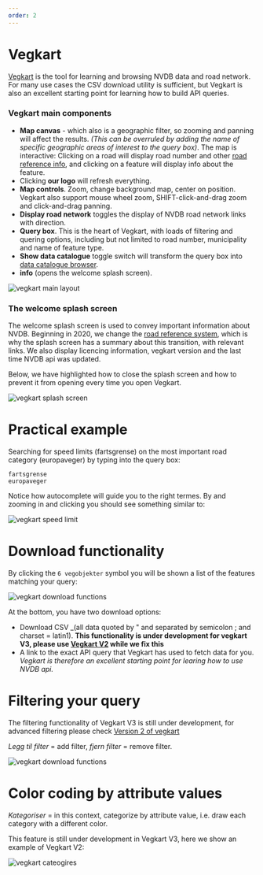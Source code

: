 ```yaml
---
order: 2
---
```

# Vegkart 

[Vegkart](https://www.vegvesen.no/nvdb/vegkart/v3) is the tool for learning and browsing NVDB data and road network. For many  use cases the CSV download utility is sufficient, but Vegkart is also an excellent starting point for learning how to build API queries. 

### Vegkart main components 

  * **Map canvas** - which also is a geographic filter, so zooming and panning will affect the results. _(This can be overruled by adding the name of specific geographic areas of interest to the query box)_. The map is interactive: Clicking on a road will display road number and other [road reference info](./konsept4_roadreference.md), and clicking on a feature will display info about the feature. 
  * Clicking **our logo** will refresh everything. 
  * **Map controls**. Zoom, change background map, center on position. Vegkart also support mouse wheel zoom, SHIFT-click-and-drag zoom and click-and-drag panning.  
  * **Display road network** toggles the display of NVDB road network links with direction. 
  *  **Query box**. This is the heart of Vegkart, with loads of filtering and quering options, including but not limited to road number, municipality and name of feature type. 
  * **Show data catalogue** toggle switch will transform the query box into [data catalogue browser](./konsept2_datakatalog.md).  
  * **info** (opens the welcome splash screen). 
 
![vegkart main layout](./pics/vegkart_main.png)

### The welcome splash screen 

The welcome splash screen is used to convey important information about NVDB. Beginning in 2020, we change the [road reference system](./konsept4_roadreference.md), which is why the splash screen has a summary about this transition, with relevant links. We also display licencing information, vegkart version and the last time NVDB api was updated. 

Below, we have highlighted how to close the splash screen and how to prevent it from opening every time you open Vegkart. 

![vegkart splash screen](./pics/vegkart_splash.png)

# Practical example

Searching for speed limits (fartsgrense) on the most important road category (europaveger) by typing into the query box: 
```
fartsgrense
europaveger
```  
Notice how autocomplete will guide you to the right termes. By and zooming in and clicking you should see something similar to: 

![vegkart speed limit](./pics/vegkart_fartsgrense.png)

# Download functionality

By clicking the `6 vegobjekter` symbol you will be shown a list of the features matching your query:

![vegkart download functions](./pics/vegkart_lastned.png)

At the bottom, you have two download options: 
  * Download CSV _(all data quoted by " and separated by semicolon ; and charset = latin1). **This functionality is under development for vegkart V3, please use [Vegkart V2](http://vegkart.no) while we fix this** 
  * A link to the exact API query that Vegkart has used to fetch data for you. _Vegkart is therefore an excellent starting point for learing how to use NVDB api._
  
# Filtering your query

The filtering functionality of Vegkart V3 is still under development, for advanced filtering please check [Version 2 of vegkart](http://vegkart.no)

_Legg til filter_ = add filter, _fjern filter_ = remove filter. 

![vegkart download functions](./pics/vegkart_v2_filter.png)
  
# Color coding by attribute values

_Kategoriser_ = in this context, categorize by attribute value, i.e. draw each category with a different color. 

This feature is still under development in Vegkart V3, here we show an example of Vegkart V2: 

![vegkart cateogires](./pics/vegkart_v2_kategorisering.png)